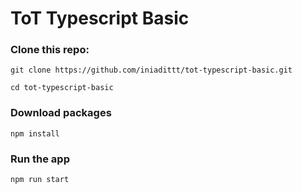 # ToT Typescript Basic

### Clone this repo:

```
git clone https://github.com/iniadittt/tot-typescript-basic.git

cd tot-typescript-basic
```

### Download packages

```
npm install
```

### Run the app

```
npm run start
```
